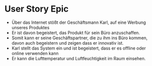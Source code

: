 # User Story Epic

- Über das Internet stößt der Geschäftsmann Karl, auf eine Werbung unseres Produktes
- Er ist davon begeistert, das Produkt für sein Büro anzuschaffen.
- Somit kann er seine Geschäftspartner, die zu ihm ins Büro kommen, davon auch begeistern und zeigen dass er innovativ ist.
- Karl stellt das System ein und ist begeistert, dass er es offline oder online verwenden kann
- Er kann die Lufttemperatur und Luftfeuchtigkeit im Raum einsehen.



